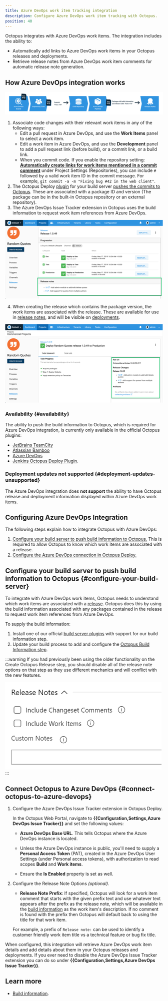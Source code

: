```yaml
---
title: Azure DevOps work item tracking integration
description: Configure Azure DevOps work item tracking with Octopus.
position: 40
---
```


Octopus integrates with Azure DevOps work items. The integration includes the ability to:

- Automatically add links to Azure DevOps work items in your Octopus releases and deployments.
- Retrieve release notes from Azure DevOps work item comments for automatic release note generation.

## How Azure DevOps integration works

![Octopus Azure DevOps integration - how it works diagram](images/octo-azure-devops-how-it-works.png "width=500")

1. Associate code changes with their relevant work items in any of the following ways:
    - Edit a pull request in Azure DevOps, and use the **Work Items** panel to select a work item.
    - Edit a work item in Azure DevOps, and use the **Development** panel to add a pull request link (before build), or a commit link, or a build link.
    - When you commit code. If you enable the repository setting: **[Automatically create links for work items mentioned in a commit comment](https://docs.microsoft.com/en-us/azure/devops/repos/git/repository-settings?view=azure-devops#automatically-create-links-for-work-items-mentioned-in-a-commit-comment)** under Project Settings (Repositories), you can include `#` followed by a valid work item ID in the commit message. For example, `git commit -a -m "Fixing bug #42 in the web client"`.
2. The Octopus Deploy [plugin](/docs/packaging-applications/build-servers/index.md) for your build server [pushes the commits to Octopus](/docs/packaging-applications/build-servers/build-information/index.md#passing-build-information-to-octopus).  These are associated with a package ID and version (The package can be in the built-in Octopus repository or an external repository).
3. The Azure DevOps Issue Tracker extension in Octopus uses the build information to request work item references from Azure DevOps.

![Octopus release with Azure DevOps work items](images/octo-azure-devops-release-details.png "width=500")

4. When creating the release which contains the package version, the work items are associated with the release.  These are available for use in [release notes](/docs/packaging-applications/build-servers/build-information/index.md#build-info-in-release-notes), and will be visible on [deployments](/docs/releases/deployment-notes.md).  

![Octopus deployment with generated release notes](images/octo-azure-devops-release-notes.png "width=500")

### Availability {#availability}

The ability to push the build information to Octopus, which is required for Azure DevOps integration, is currently only available in the official Octopus plugins:

 - [JetBrains TeamCity](https://plugins.jetbrains.com/plugin/9038-octopus-deploy-integration)
 - [Atlassian Bamboo](https://marketplace.atlassian.com/apps/1217235/octopus-deploy-bamboo-add-on?hosting=server&tab=overview)
 - [Azure DevOps](https://marketplace.visualstudio.com/items?itemName=octopusdeploy.octopus-deploy-build-release-tasks)
 - [Jenkins Octopus Deploy Plugin](https://plugins.jenkins.io/octopusdeploy/).

### Deployment updates not supported {#deployment-updates-unsupported}

The Azure DevOps integration does **not support** the ability to have Octopus release and deployment information displayed within Azure DevOps work items.

## Configuring Azure DevOps Integration

The following steps explain how to integrate Octopus with Azure DevOps:

1. [Configure your build server to push build information to Octopus.](#configure-your-build-server) This is required to allow Octopus to know which work items are associated with a release.  
2. [Configure the Azure DevOps connection in Octopus Deploy.](#connect-octopus-to-azure-devops)

## Configure your build server to push build information to Octopus {#configure-your-build-server}

To integrate with Azure DevOps work items, Octopus needs to understand which work items are associated with a [release](/docs/releases/index.md). Octopus does this by using the build information associated with any packages contained in the release to request work item references from Azure DevOps.

To supply the build information:

1. Install one of our official [build server plugins](#availability) with support for our build information step.
2. Update your build process to add and configure the [Octopus Build Information step](/docs/packaging-applications/build-servers/build-information/index.md#build-information-step).

:::warning
If you had previously been using the older functionality on the Create Octopus Release step, you should disable all of the release note options on that step as they use different mechanics and will conflict with the new features.

![Legacy create release settings](images\octo-azure-devops-create-release-notes-fields.png "width=500")
:::

## Connect Octopus to Azure DevOps {#connect-octopus-to-azure-devops}

1. Configure the Azure DevOps Issue Tracker extension in Octopus Deploy.

    In the Octopus Web Portal, navigate to **{{Configuration,Settings,Azure DevOps Issue Tracker}}** and set the following values:

    - **Azure DevOps Base URL**. This tells Octopus where the Azure DevOps instance is located.

    - Unless the Azure DevOps instance is public, you'll need to supply a **Personal Access Token** (PAT), created in the Azure DevOps User Settings (under Personal access tokens), with authorization to read scopes **Build** and **Work items**.

    - Ensure the **Is Enabled** property is set as well.

2. Configure the Release Note Options _(optional)_.

    - **Release Note Prefix**: If specified, Octopus will look for a work item comment that starts with the given prefix text and use whatever text appears after the prefix as the release note, which will be available in the [build information](/docs/packaging-applications/build-servers/build-information/index.md) as the work item's description. If no comment is found with the prefix then Octopus will default back to using the title for that work item.

    For example, a prefix of `Release note:` can be used to identify a customer friendly work item title vs a technical feature or bug fix title.

When configured, this integration will retrieve Azure DevOps work item details and add details about them in your Octopus releases and deployments. If you ever need to disable the Azure DevOps Issue Tracker extension you can do so under **{{Configuration,Settings,Azure DevOps Issue Tracker}}**.

## Learn more

 - [Build information](/docs/packaging-applications/build-servers/build-information/index.md).
